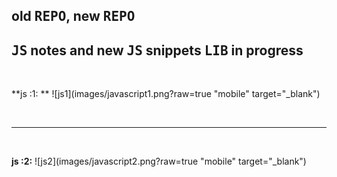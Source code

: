 ## old <kbd>REPO</kbd>, new <kbd>REPO</kbd>

## <kbd>JS</kbd> notes and new <kbd>JS</kbd> snippets <kbd>LIB</kbd> in progress




<br />
  
 **js :1: **
 ![js1](images/javascript1.png?raw=true "mobile" target="_blank")
 
 <br />
 <hr />  
<br />
  
 **js :2:**
 ![js2](images/javascript2.png?raw=true "mobile" target="_blank")


